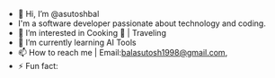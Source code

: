 - 👋 Hi, I’m @asutoshbal
- I'm a software developer passionate about technology and coding.
- 👀 I’m interested in Cooking 🍳 | Traveling 
- 🌱 I’m currently learning AI Tools
- 📫 How to reach me | Email:balasutosh1998@gmail.com,
- ⚡ Fun fact: 

<!---
asutoshbal/asutoshbal is a ✨ special ✨ repository because its `README.md` (this file) appears on your GitHub profile.
You can click the Preview link to take a look at your changes.
--->

